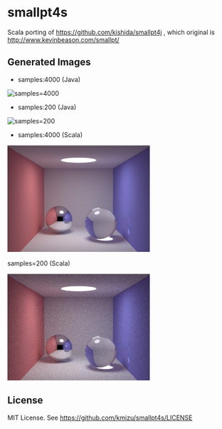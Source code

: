 # smallpt4s

Scala porting of https://github.com/kishida/smallpt4j ,
which original is http://www.kevinbeason.com/smallpt/

## Generated Images

- samples:4000 (Java)

<img src="image_4000.png" width="320px" alt="samples=4000">

- samples:200 (Java)

<img src="image_200.png" width="320px" alt="samples=200">

- samples:4000 (Scala)

<img src="image_4000_scala.png" width="320px" alt="samples=4000_scala">

samples=200 (Scala)

<img src="image_200_scala.png" width="320px" alt="samples=200_scala">

## License

MIT License.  See https://github.com/kmizu/smallpt4s/LICENSE
